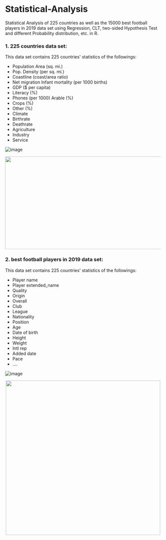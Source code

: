 # Statistical-Analysis
Statistical Analysis of 225 countries as well as the 15000 best football players in 2019 data set using Regression, CLT, two-sided Hypothesis Test and different Probability distribution, etc. in R.

 ### 1. 225 countries data set:
This data set contains 225 countries' statistics of the followings:

- Population Area (sq. mi.)	
- Pop. Density (per sq. mi.)	
- Coastline (coast/area ratio)	
- Net migration	Infant mortality (per 1000 births)	
- GDP ($ per capita)	
- Literacy (%)	
- Phones (per 1000)	Arable (%)	
- Crops (%)	
- Other (%)	
- Climate	
- Birthrate	
- Deathrate	
- Agriculture	
- Industry	
- Service

![image](https://user-images.githubusercontent.com/40741680/125448268-2349d68e-14ae-426a-a94a-0ee7ddc056a7.png)

<p align="center">
  
<img src="https://github.com/niushamir/Statistical-Analysis/blob/main/225%20countries/Images/QQplot.jpg" width="550" height="300">
 </p>



### 2. best football players in 2019 data set:
This data set contains 225 countries' statistics of the followings:

- Player name	
- Player extended_name	
- Quality		
- Origin	
- Overall	
- Club	
- League	
- Nationality	
- Position	
- Age	
- Date of birth	
- Height	
- Weight	
- Intl rep	
- Added date	
- Pace	
- ....

![image](https://user-images.githubusercontent.com/40741680/125449260-4323ea74-59c0-4082-b1e4-919d3ed26662.png)

<p align="center">
  
<img src="https://github.com/niushamir/Statistical-Analysis/blob/main/15000%20best%20football%20players/Images/Regression%20of%20height%20%26%20drib%20composure.png" width="500" height="500">
 </p>
